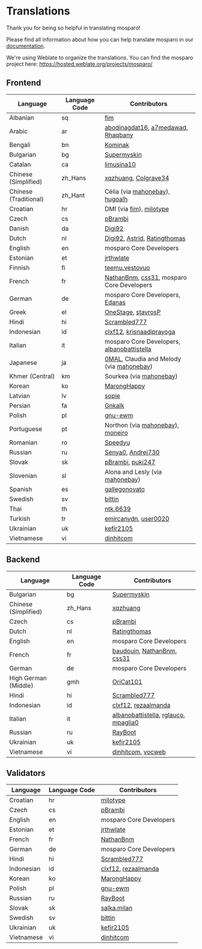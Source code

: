 # Translations

Thank you for being so helpful in translating mosparo!

Please find all information about how you can help translate mosparo in our [documentation](https://documentation.mosparo.io/docs/translating).

We're using Weblate to organize the translations. You can find the mosparo project here: https://hosted.weblate.org/projects/mosparo/

## Frontend

| Language              | Language Code | Contributors                                                                                                                                                                  |
|-----------------------|---------------|-------------------------------------------------------------------------------------------------------------------------------------------------------------------------------|
| Albanian              | sq            | [fim](https://hosted.weblate.org/user/fim/)                                                                                                                                   |
| Arabic                | ar            | [abodinagdat16](https://hosted.weblate.org/user/abodinagdat16/), [a7medawad](https://hosted.weblate.org/user/a7medawad/), [Rhaqbany](https://hosted.weblate.org/user/Rhaqbany/) |
| Bengali               | bn            | [Kominak](https://hosted.weblate.org/user/Kominak/)                                                                                                                           |
| Bulgarian             | bg            | [Supermyskin](https://hosted.weblate.org/user/Supermyskin/)                                                                                                                   |
| Catalan               | ca            | [limusina10](https://hosted.weblate.org/user/limusina10/)                                                                                                                     |
| Chinese (Simplified)  | zh_Hans       | [xqzhuang](https://hosted.weblate.org/user/xqzhuang/), [Colgrave34](https://hosted.weblate.org/user/Colgrave34/)                                                              |
| Chinese (Traditional) | zh_Hant       | Célia (via [mahonebay](https://hosted.weblate.org/user/mahonebay)), [hugoalh](https://hosted.weblate.org/user/hugoalh/)                                                       |
| Croatian              | hr            | DMI (via [fim](https://hosted.weblate.org/user/fim/)), [milotype](https://hosted.weblate.org/user/milotype/)                                                                  |
| Czech                 | cs            | [pBrambi](https://hosted.weblate.org/user/pBrambi/)                                                                                                                           |
| Danish                | da            | [Digi92](https://hosted.weblate.org/user/Digi92/)                                                                                                                             |
| Dutch                 | nl            | [Digi92](https://hosted.weblate.org/user/Digi92/), [Astrid](https://hosted.weblate.org/user/Astrid/), [Ratingthomas](https://hosted.weblate.org/user/Ratingthomas/)           |
| English               | en            | mosparo Core Developers                                                                                                                                                       |
| Estonian              | et            | [jrthwlate](https://hosted.weblate.org/user/jrthwlate/)                                                                                                                       |
| Finnish               | fi            | [teemu.vestovuo](https://hosted.weblate.org/user/teemu.vestovuo/)                                                                                                             |
| French                | fr            | [NathanBnm](https://hosted.weblate.org/user/NathanBnm/), [css31](https://hosted.weblate.org/user/css31/), mosparo Core Developers                                             |
| German                | de            | mosparo Core Developers, [Edanas](https://hosted.weblate.org/user/Edanas/)                                                                                                    |
| Greek                 | el            | [OneStage](https://hosted.weblate.org/user/OneStage/), [stavrosP](https://hosted.weblate.org/user/stavrosP/)                                                                  |
| Hindi                 | hi            | [Scrambled777](https://hosted.weblate.org/user/Scrambled777/)                                                                                                                 |
| Indonesian            | id            | [clxf12](https://hosted.weblate.org/user/clxf12/), [krisnaadiprayoga](https://hosted.weblate.org/user/krisnaadiprayoga/)                                                      |
| Italian               | it            | mosparo Core Developers, [albanobattistella](https://hosted.weblate.org/user/albanobattistella/)                                                                              |
| Japanese              | ja            | [0MAL](https://github.com/0MAL), Claudia and Melody (via [mahonebay](https://hosted.weblate.org/user/mahonebay/))                                                             |
| Khmer (Central)       | km            | Sourkea (via [mahonebay](https://hosted.weblate.org/user/mahonebay/))                                                                                                         |
| Korean                | ko            | [MarongHappy](https://hosted.weblate.org/user/MarongHappy/)                                                                                                                   |
| Latvian               | lv            | [sopie](https://hosted.weblate.org/user/fucksophie/)                                                                                                                          |
| Persian               | fa            | [Gnkalk](https://hosted.weblate.org/user/Gnkalk/)                                                                                                                             |
| Polish                | pl            | [gnu-ewm](https://hosted.weblate.org/user/gnu-ewm/)                                                                                                                           |
| Portuguese            | pt            | Northon (via [mahonebay](https://hosted.weblate.org/user/mahonebay/)), [moneiro](https://hosted.weblate.org/user/moneiro/)                                                    |
| Romanian              | ro            | [Speedyu](https://hosted.weblate.org/user/Speedyu/)                                                                                                                           |
| Russian               | ru            | [Senya0](https://hosted.weblate.org/user/Senya0/), [Andrej730](https://hosted.weblate.org/user/Andrej730/)                                                                    |
| Slovak                | sk            | [pBrambi](https://hosted.weblate.org/user/pBrambi/), [puki247](https://hosted.weblate.org/user/puki247/)                                                                      |
| Slovenian             | sl            | Alona and Lesly (via [mahonebay](https://hosted.weblate.org/user/mahonebay/))                                                                                                 |
| Spanish               | es            | [gallegonovato](https://hosted.weblate.org/user/gallegonovato/)                                                                                                               |
| Swedish               | sv            | [bittin](https://hosted.weblate.org/user/bittin/)                                                                                                                             |
| Thai                  | th            | [ntk.6639](https://hosted.weblate.org/user/ntk.6639/)                                                                                                                         |
| Turkish               | tr            | [emircanydn](https://hosted.weblate.org/user/emircanydn/), [user0020](https://hosted.weblate.org/user/user0020/)                                                              |
| Ukrainian             | uk            | [kefir2105](https://hosted.weblate.org/user/kefir2105/)                                                                                                                       |
| Vietnamese            | vi            | [dinhitcom](https://hosted.weblate.org/user/dinhitcom/)                                                                                                                       |

## Backend
| Language             | Language Code | Contributors                                                                                                                                                                        |
|----------------------|---------------|-------------------------------------------------------------------------------------------------------------------------------------------------------------------------------------|
| Bulgarian            | bg            | [Supermyskin](https://hosted.weblate.org/user/Supermyskin/)                                                                                                                         |
| Chinese (Simplified) | zh_Hans       | [xqzhuang](https://hosted.weblate.org/user/xqzhuang/)                                                                                                                               |
| Czech                | cs            | [pBrambi](https://hosted.weblate.org/user/pBrambi/)                                                                                                                                 |
| Dutch                | nl            | [Ratingthomas](https://hosted.weblate.org/user/Ratingthomas/)                                                                                                                       |
| English              | en            | mosparo Core Developers                                                                                                                                                             |
| French               | fr            | [baudouin](https://hosted.weblate.org/user/baudouin/), [NathanBnm](https://hosted.weblate.org/user/NathanBnm/), [css31](https://hosted.weblate.org/user/css31/)                     |
| German               | de            | mosparo Core Developers                                                                                                                                                             |
| High German (Middle) | gmh           | [OriCat101](https://hosted.weblate.org/user/OriCat101/)                                                                                                                             |
| Hindi                | hi            | [Scrambled777](https://hosted.weblate.org/user/Scrambled777/)                                                                                                                       |
| Indonesian           | id            | [clxf12](https://hosted.weblate.org/user/clxf12/), [rezaalmanda](https://hosted.weblate.org/user/rezaalmanda/)                                                                      |
| Italian              | it            | [albanobattistella](https://hosted.weblate.org/user/albanobattistella/), [rglauco](https://hosted.weblate.org/user/rglauco/), [mpaglia0](https://hosted.weblate.org/user/mpaglia0/) |
| Russian              | ru            | [RayBoot](https://hosted.weblate.org/user/RayBoot/)                                                                                                                                 |
| Ukrainian            | uk            | [kefir2105](https://hosted.weblate.org/user/kefir2105/)                                                                                                                             |
| Vietnamese           | vi            | [dinhitcom](https://hosted.weblate.org/user/dinhitcom/), [vocweb](https://hosted.weblate.org/user/vocweb/)                                                                          |

## Validators
| Language   | Language Code | Contributors                                                                                                   |
|------------|---------------|----------------------------------------------------------------------------------------------------------------|
| Croatian   | hr            | [milotype](https://hosted.weblate.org/user/milotype/)                                                          |
| Czech      | cs            | [pBrambi](https://hosted.weblate.org/user/pBrambi/)                                                            |
| English    | en            | mosparo Core Developers                                                                                        |
| Estonian   | et            | [jrthwlate](https://hosted.weblate.org/user/jrthwlate/)                                                        |
| French     | fr            | [NathanBnm](https://hosted.weblate.org/user/NathanBnm/)                                                        |
| German     | de            | mosparo Core Developers                                                                                        |
| Hindi      | hi            | [Scrambled777](https://hosted.weblate.org/user/Scrambled777/)                                                  |
| Indonesian | id            | [clxf12](https://hosted.weblate.org/user/clxf12/), [rezaalmanda](https://hosted.weblate.org/user/rezaalmanda/) |
| Korean     | ko            | [MarongHappy](https://hosted.weblate.org/user/MarongHappy/)                                                    |
| Polish     | pl            | [gnu-ewm](https://hosted.weblate.org/user/gnu-ewm/)                                                            |
| Russian    | ru            | [RayBoot](https://hosted.weblate.org/user/RayBoot/)                                                            |
| Slovak     | sk            | [salka.milan](https://hosted.weblate.org/user/salka.milan/)                                                    |
| Swedish    | sv            | [bittin](https://hosted.weblate.org/user/bittin/)                                                              |
| Ukrainian  | uk            | [kefir2105](https://hosted.weblate.org/user/kefir2105/)                                                        |
| Vietnamese | vi            | [dinhitcom](https://hosted.weblate.org/user/dinhitcom/)                                                        |
